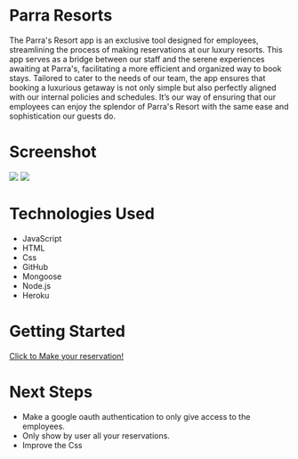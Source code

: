 # Parra Resorts


The Parra's Resort app is an exclusive tool designed for employees, streamlining the process of making reservations at our luxury resorts. This app serves as a bridge between our staff and the serene experiences awaiting at Parra's, facilitating a more efficient and organized way to book stays. Tailored to cater to the needs of our team, the app ensures that booking a luxurious getaway is not only simple but also perfectly aligned with our internal policies and schedules. It’s our way of ensuring that our employees can enjoy the splendor of Parra's Resort with the same ease and sophistication our guests do.

# Screenshot
<img src="https://i.imgur.com/CjQ3k7r.png">
<img src="https://i.imgur.com/mSnEvFl.png">


# Technologies Used

* JavaScript
* HTML
* Css
* GitHub
* Mongoose
* Node.js
* Heroku

# Getting Started

[Click to Make your reservation!]([https://unravel05.github.io/Flowers-Memory/](https://parra-resorts-2c1df195267f.herokuapp.com/hotels))

# Next Steps

* Make a google oauth authentication to only give access to the employees.
* Only show by user all your reservations.
* Improve the Css
